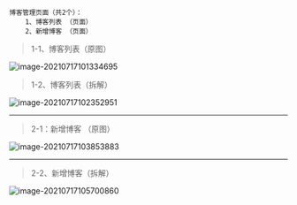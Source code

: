 ~~~
博客管理页面（共2个）：
	1、博客列表 （页面）
	2、新增博客 （页面）
~~~



> 1-1、博客列表（原图）

![image-20210717101334695](https://gitee.com/sheep-are-flying-in-the-sky/my-picture/raw/master/picture9/image-20210717101334695.png)



> 1-2、博客列表（拆解）

![image-20210717102352951](https://gitee.com/sheep-are-flying-in-the-sky/my-picture/raw/master/picture9/image-20210717102352951.png)

---



> 2-1：新增博客 （原图）

![image-20210717103853883](https://gitee.com/sheep-are-flying-in-the-sky/my-picture/raw/master/picture9/image-20210717103853883.png)

---

> 2-2、新增博客（拆解）

![image-20210717105700860](https://gitee.com/sheep-are-flying-in-the-sky/my-picture/raw/master/picture9/image-20210717105700860.png)